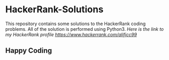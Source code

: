# HackerRank-Solutions
This repository contains some solutions to the HackerRank coding problems. All of the solution is performed using Python3.
*Here is the link to my HackerRank profile https://www.hackerrank.com/alifjcc99*

## Happy Coding
